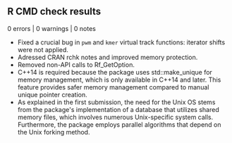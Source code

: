 ## R CMD check results

0 errors | 0 warnings | 0 notes

* Fixed a crucial bug in `pwm` and `kmer` virtual track functions: iterator shifts were not applied. 
* Adressed CRAN rchk notes and improved memory protection.
* Removed non-API calls to Rf_GetOption. 
* C++14 is required because the package uses std::make_unique for memory management, which is only available in C++14 and later. This feature provides safer memory management compared to manual unique pointer creation.
* As explained in the first submission, the need for the Unix OS stems from the package's implementation of a database that utilizes shared memory files, which involves numerous Unix-specific system calls. Furthermore, the package employs parallel algorithms that depend on the Unix forking method.


